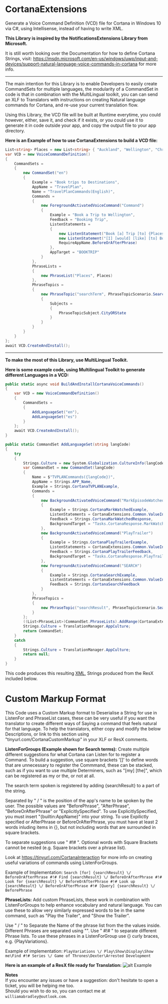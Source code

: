 # CortanaExtensions
Generate a Voice Command Definition (VCD) file for Cortana in Windows 10 via C#, using Intellisense, instead of having to write XML.

**This Library is inspired by the NotificationsExtensions Library from Microsoft.**

It is still worth looking over the Documentation for how to define Cortana Strings, visit: https://msdn.microsoft.com/en-us/windows/uwp/input-and-devices/support-natural-language-voice-commands-in-cortana for more info.

---

The main intention for this Library is to enable Developers to easily create CommandSets for multiple languages, the modularity of a CommandSet in code is that in combination with the MultiLingual toolkit, you can can send an XLF to Translators with instructions on creating Natural language commands for Cortana, and re-use your current translation flow.

Using this Library, the VCD file will be built at Runtime everytime, you could however, either, save it, and check if it exists, or you could use it to generate it in code outside your app, and copy the output file to your app directory.

**Here is an Example of how to use CortanaExtensions to build a VCD file:**
```C#
List<string> Places = new List<string> { "Auckland", "Wellington", "Christchurch" };
var VCD = new VoiceCommandDefinition()
{
	CommandSets =
	{
		new CommandSet("en")
		{
			Example = "Book trips to Destinations",
			AppName = "TravelPlan",
			Name = "TravelPlanCommands(English)",
			Commands =
			{
				new ForegroundActivatedVoiceCommand("Command")
				{
					Example = "Book a Trip to Wellington",
					Feedback = "Booking Trip",
					ListenStatements =
					{
						new ListenStatement("Book [a] Trip [to] {Places}", RequireAppName.BeforeOrAfterPhrase),
						new ListenStatement("[I] [would] [like] [to] Book [a] [my] [Holiday] [Trip] to {searchTerm}",
						RequireAppName.BeforeOrAfterPhrase)
					},
					AppTarget = "BOOKTRIP"
				}
			},
			PhraseLists =
			{
				new PhraseList("Places", Places)
			},
			PhraseTopics =
			{
				new PhraseTopic("searchTerm", PhraseTopicScenario.Search)
				{
					Subjects =
					{
						PhraseTopicSubject.CityORState
					}
				}
			}
		}
	}
};
await VCD.CreateAndInstall();
```
---

**To make the most of this Library, use MultiLingual Toolkit.**

**Here is some example code, using Multilingual Toolkit to generate different Languages in a VCD:**
```C#
public static async void BuildAndInstallCortanaVoiceCommands()
{
	var VCD = new VoiceCommandDefinition()
	{
		CommandSets =
		{
			AddLanguageSet("en"),
			AddLanguageSet("es")
		}
	};
	await VCD.CreateAndInstall();
}

public static CommandSet AddLanguageSet(string langCode)
{
	try
	{
		Strings.Culture = new System.Globalization.CultureInfo(langCode);
		var CommandSet = new CommandSet(langCode)
		{
			Name = $"TVPLANCommands({langCode})",
			AppName = Strings.APP_Name,
			Example = Strings.CortanaTVPLANExample,
			Commands =
			{
				new BackgroundActivatedVoiceCommand("MarkEpisodeWatched")
				{
					Example = Strings.CortanaMarkWatchedExample,
					ListenStatements = CortanaExtensions.Common.ValueInterpreter.DeserialiseListenStatement(Strings.CortanaMarkWatchedListenForGroups),
					Feedback = Strings.CortanaMarkWatchedResponse,
					BackgroundTarget = "Tasks.CortanaResponse.MarkWatched"
				},
				new BackgroundActivatedVoiceCommand("PlayTrailer")
				{
					Example = Strings.CortanaPlayTrailerExample,
					ListenStatements = CortanaExtensions.Common.ValueInterpreter.DeserialiseListenStatement(Strings.CortanaPlayTrailerListenForGroups),
					Feedback = Strings.CortanaPlayTrailerFeedback,
					BackgroundTarget = "Tasks.CortanaResponse.PlayTrailer"
				},
				new ForegroundActivatedVoiceCommand("SEARCH")
				{
					Example = Strings.CortanaSearchExample,
					ListenStatements = CortanaExtensions.Common.ValueInterpreter.DeserialiseListenStatement(Strings.CortanaSearchListenForGroups),
					Feedback = Strings.CortanaSearchFeedback
				}
			},
			PhraseTopics =
			{
				new PhraseTopic("searchResult", PhraseTopicScenario.Search)
			}
		};
		((List<PhraseList>)CommandSet.PhraseLists).AddRange(CortanaExtensions.Common.ValueInterpreter.DeserialisePhraseList(Strings.CortanaPhraseLists));
		Strings.Culture = TranslationManager.AppCulture;
		return CommandSet;
	}
	catch
	{
		Strings.Culture = TranslationManager.AppCulture;
		return null;
	}
}
```

This code produces this resulting [XML](http://puu.sh/pjTyT/d026cf7090.PNG), Strings produced from the ResX included below.

Custom Markup Format
=======

This Code uses a Custom Markup format to Deserialise a String for use in ListenFor and PhraseList cases, these can be very useful if you want the translator to create different ways of Saying a command that feels natural for that language. To help the translators, either copy and modify the below Descriptions, or link to this section using "tinyurl.com/CortanaCustomMarkup" in your XLF or ResX comments.

**ListenForGroups (Example shown for Search terms):**
Create multiple different suggestions for what Cortana can Listen for to register a Command. 
To build a suggestion, use square brackets '[]' to define words that are unnecessary to register the Commmand, these can be stacked, such as if you want to use multiple Determiners, such as "[my] [the]", which can be registered as my or the, or not at all. 

The search term spoken is registered by adding {searchResult} to a part of the string. 

Separated by " \/ " is the position of the app's name to be spoken by the user. The possible values are "BeforePhrase", "AfterPhrase", "BeforeOrAfterPhrase" or "ExplicitlySpecified". To use ExplicitlySpecified, you must insert "{builtin:AppName}" into your string. To use Expilictly specified or AfterPhrase or BeforeOrAfterPhrase, you must have at least 2 words inluding items in {}, but not including words that are surrounded in square brackets. 

To separate suggestions use " #!# ". Optional words with Square Brackets cannot be nested (e.g. Square brackets over a phrase list). 

Look at https://tinyurl.com/CortanaInteraction for more info on creating useful variations of commands using ListenForGroups.

Example of Implementation:
`Search [for] {searchResult} \/ BeforeOrAfterPhrase #!# Find {searchResult} \/ BeforeOrAfterPhrase #!# Look for {searchResult} \/ BeforeOrAfterPhrase #!# Look up {searchResult} \/ BeforeOrAfterPhrase #!# [Query] {searchResult} \/ BeforePhrase`

**PhraseLists:**
Add custom PhraseLists, these work in combination with ListenForGroups to help enhance vocabulary and natural language. You can use these to allow very similarly expressed words to be in the same command, such as "Play the Trailer", and "Show the Trailer". 

Use " \/ " to Separate the Name of the phrase list from the the values inside. Different Phrases are separated using "\". Use " #!# " to separate different Phrase lists. To use these phrases in a ListenForGroup use {} curly braces, e.g. {PlayVariations}.

Example of implementation: 
`PlayVariations \/ Play\Show\Display\Show me\Find #!# Series \/ Game of Thrones\Dexter\Arrested Development`

**Here is an example of a ResX file ready for Translation:**
![alt Example](http://puu.sh/pjRVb/f7acae2fac.PNG)

**Notes**  
If you encounter any issues or have a suggestion: don't hesitate to open a ticket, you will be helping me too.  
Should you wish to do so, you can contact me at `williamabradley@outlook.com`.
